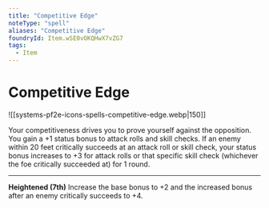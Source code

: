```yaml
---
title: "Competitive Edge"
noteType: "spell"
aliases: "Competitive Edge"
foundryId: Item.wSE0vOKQHwX7vZG7
tags:
  - Item
---
```


# Competitive Edge
![[systems-pf2e-icons-spells-competitive-edge.webp|150]]

Your competitiveness drives you to prove yourself against the opposition. You gain a +1 status bonus to attack rolls and skill checks. If an enemy within 20 feet critically succeeds at an attack roll or skill check, your status bonus increases to +3 for attack rolls or that specific skill check (whichever the foe critically succeeded at) for 1 round.

* * *

**Heightened (7th)** Increase the base bonus to +2 and the increased bonus after an enemy critically succeeds to +4.
